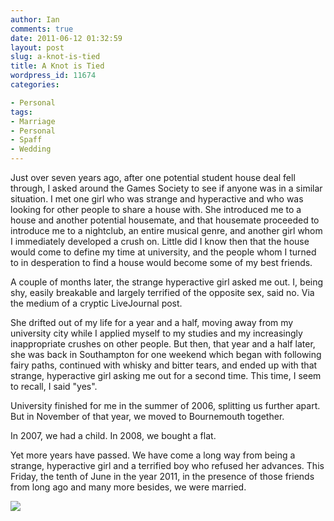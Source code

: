 ```yaml
---
author: Ian
comments: true
date: 2011-06-12 01:32:59
layout: post
slug: a-knot-is-tied
title: A Knot is Tied
wordpress_id: 11674
categories:

- Personal
tags:
- Marriage
- Personal
- Spaff
- Wedding
---
```


Just over seven years ago, after one potential student house deal fell through, I asked around the Games Society to see if anyone was in a similar situation.  I met one girl who was strange and hyperactive and who was looking for other people to share a house with.  She introduced me to a house and another potential housemate, and that housemate proceeded to introduce me to a nightclub, an entire musical genre, and another girl whom I immediately developed a crush on.  Little did I know then that the house would come to define my time at university, and the people whom I turned to in desperation to find a house would become some of my best friends.

A couple of months later, the strange hyperactive girl asked me out.  I, being shy, easily breakable and largely terrified of the opposite sex, said no.  Via the medium of a cryptic LiveJournal post.

She drifted out of my life for a year and a half, moving away from my university city while I applied myself to my studies and my increasingly inappropriate crushes on other people.  But then, that year and a half later, she was back in Southampton for one weekend which began with following fairy paths, continued with whisky and bitter tears, and ended up with that strange, hyperactive girl asking me out for a second time.  This time, I seem to recall, I said "yes".

University finished for me in the summer of 2006, splitting us further apart.  But in November of that year, we moved to Bournemouth together.

In 2007, we had a child.  In 2008, we bought a flat.

Yet more years have passed.  We have come a long way from being a strange, hyperactive girl and a terrified boy who refused her advances.  This Friday, the tenth of June in the year 2011, in the presence of those friends from long ago and many more besides, we were married.

[![](//files.ianrenton.com/sites/blog/2011/06/IMG_3559.png)](//files.ianrenton.com/sites/blog/2011/06/IMG_3559.png)
